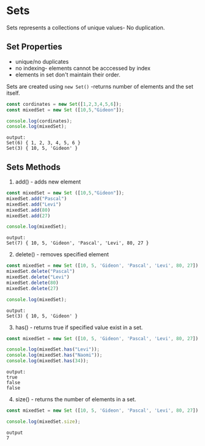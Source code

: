 # Sets
Sets represents a collections of unique values- No duplication.

## Set Properties 
- unique/no duplicates
- no indexing- elements cannot be acccessed by index
- elements in set don't maintain their order.

Sets are created using `new Set()`
-returns number of elements and the set itself.
```js
const cordinates = new Set([1,2,3,4,5,6]);
const mixedSet = new Set ([10,5,"Gideon"]);

console.log(cordinates);
console.log(mixedSet);
```
    output:
    Set(6) { 1, 2, 3, 4, 5, 6 }
    Set(3) { 10, 5, 'Gideon' }

## Sets Methods
1. add() - adds new element
```js
const mixedSet = new Set ([10,5,"Gideon"]);
mixedSet.add("Pascal")
mixedSet.add("Levi")
mixedSet.add(80)
mixedSet.add(27)

console.log(mixedSet);
```
    output:
    Set(7) { 10, 5, 'Gideon', 'Pascal', 'Levi', 80, 27 }

2. delete() - removes specified element
```js
const mixedSet = new Set ([10, 5, 'Gideon', 'Pascal', 'Levi', 80, 27]);
mixedSet.delete("Pascal")
mixedSet.delete("Levi")
mixedSet.delete(80)
mixedSet.delete(27)

console.log(mixedSet);
```
    output:
    Set(3) { 10, 5, 'Gideon' }
3. has() - returns true if specified value exist in a set.
```js
const mixedSet = new Set ([10, 5, 'Gideon', 'Pascal', 'Levi', 80, 27]);

console.log(mixedSet.has("Levi"));
console.log(mixedSet.has("Naomi"));
console.log(mixedSet.has(34));
```
    output:
    true
    false
    false

4. size() - returns the number of elements in a set.
```js
const mixedSet = new Set ([10, 5, 'Gideon', 'Pascal', 'Levi', 80, 27]);

console.log(mixedSet.size);
```
    output
    7